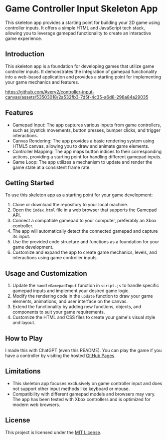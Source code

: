 # Game Controller Input Skeleton App

This skeleton app provides a starting point for building your 2D game using controller inputs. It offers a simple HTML and JavaScript tech stack, allowing you to leverage gamepad functionality to create an interactive game experience.

## Introduction

This skeleton app is a foundation for developing games that utilize game controller inputs. It demonstrates the integration of gamepad functionality into a web-based application and provides a starting point for implementing your game mechanics and features.



https://github.com/Avery2/controller-input-canvas/assets/53503018/2a532fb3-7d5f-4c35-a6d8-298a84a29035



## Features

- Gamepad Input: The app captures various inputs from game controllers, such as joystick movements, button presses, bumper clicks, and trigger interactions.
- Canvas Rendering: The app provides a basic rendering system using HTML5 canvas, allowing you to draw and animate game elements.
- Controller Mapping: The app maps button indices to their corresponding actions, providing a starting point for handling different gamepad inputs.
- Game Loop: The app utilizes a mechanism to update and render the game state at a consistent frame rate.

## Getting Started

To use this skeleton app as a starting point for your game development:

1. Clone or download the repository to your local machine.
2. Open the `index.html` file in a web browser that supports the Gamepad API.
3. Connect a compatible gamepad to your computer, preferably an Xbox controller.
4. The app will automatically detect the connected gamepad and capture its input.
5. Use the provided code structure and functions as a foundation for your game development.
6. Customize and expand the app to create game mechanics, levels, and interactions using game controller inputs.

## Usage and Customization

1. Update the `handleGamepadInput` function in `script.js` to handle specific gamepad inputs and implement your desired game logic.
2. Modify the rendering code in the `update` function to draw your game elements, animations, and user interface on the canvas.
3. Extend the functionality by adding new functions, objects, and components to suit your game requirements.
4. Customize the HTML and CSS files to create your game's visual style and layout.

## How to Play

I made this with ChatGPT (even this README). You can play the game if you have a controller by visiting the hosted [GitHub Pages]([https://your-github-pages-url](https://www.averychan.site/controller-input-canvas/)).

## Limitations

- This skeleton app focuses exclusively on game controller input and does not support other input methods like keyboard or mouse.
- Compatibility with different gamepad models and browsers may vary. The app has been tested with Xbox controllers and is optimized for modern web browsers.

## License

This project is licensed under the [MIT License](LICENSE).

